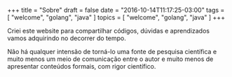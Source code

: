 +++
title = "Sobre"
draft = false
date = "2016-10-14T11:17:25-03:00"
tags        = [ "welcome", "golang", "java" ]
topics      = [ "welcome", "golang", "java" ]
+++

Criei este website para compartilhar códigos, dúvidas e aprendizados vamos 
adquirindo no decorrer do tempo.

Não há qualquer intensão de torná-lo uma fonte de pesquisa científica e 
muito menos um meio de comunicação entre o autor e muito menos de apresentar
conteúdos formais, com rigor científico.



